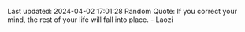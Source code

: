 Last updated: 2024-04-02 17:01:28
Random Quote: If you correct your mind, the rest of your life will fall into place. - Laozi